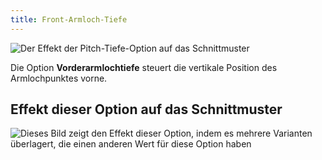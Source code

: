 ```yaml
---
title: Front-Armloch-Tiefe
---
```


![Der Effekt der Pitch-Tiefe-Option auf das Schnittmuster](sample.png)

Die Option **Vorderarmlochtiefe** steuert die vertikale Position des Armlochpunktes vorne.

## Effekt dieser Option auf das Schnittmuster

![Dieses Bild zeigt den Effekt dieser Option, indem es mehrere Varianten überlagert, die einen anderen Wert für diese Option haben](bella_frontarmholepitchdepth_sample.svg "Effekt dieser Option auf das Schnittmuster")
